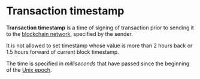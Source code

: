 # Transaction timestamp

**Transaction timestamp** is a time of signing of transaction prior to sending it to the [blockchain network](/en/blockchain/blockchain-network), specified by the sender.

It is not allowed to set timestamp whose value is more than 2 hours back or 1.5 hours forward of current block timestamp.

The time is specified in _milliseconds_ that have passed since the beginning of the [Unix epoch](https://en.wikipedia.org/wiki/Unix_time).
